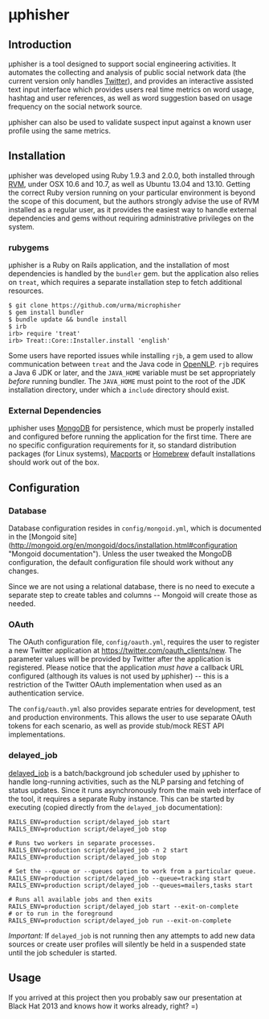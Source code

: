 # &micro;phisher

## Introduction

&micro;phisher is a tool designed to support social engineering activities. It
automates the collecting and analysis of public social network data (the
current version only handles [Twitter](https://www.twitter.com "Twitter")), and
provides an interactive assisted text input interface which provides users
real time metrics on word usage, hashtag and user references, as well as word
suggestion based on usage frequency on the social network source.

&micro;phisher can also be used to validate suspect input against a known user
profile using the same metrics.

## Installation

&micro;phisher was developed using Ruby 1.9.3 and 2.0.0, both installed
through [RVM](https://rvm.io/ "Ruby Version Manager"), under OSX 10.6 and
10.7, as well as Ubuntu 13.04 and 13.10. Getting the correct Ruby version
running on your particular environment is beyond the scope of this document,
but the authors strongly advise the use of RVM installed as a regular user,
as it provides the easiest way to handle external dependencies and gems
without requiring administrative privileges on the system.

### rubygems

&micro;phisher is a Ruby on Rails application, and the installation of most
dependencies is handled by the `bundler` gem. but the application also relies
on `treat`, which requires a separate installation step to fetch additional
resources.

```
$ git clone https://github.com/urma/microphisher
$ gem install bundler
$ bundle update && bundle install
$ irb
irb> require 'treat'
irb> Treat::Core::Installer.install 'english'
```

Some users have reported issues while installing `rjb`, a gem used to allow
communication between `treat` and the Java code in
[OpenNLP](https://opennlp.apache.org/ "OpenNLP"). `rjb` requires a Java 6 JDK
or later, and the `JAVA_HOME` variable must be set appropriately *before*
running bundler. The `JAVA_HOME` must point to the root of the JDK installation
directory, under which a `include` directory should exist.

### External Dependencies

&micro;phisher uses [MongoDB](http://www.mongodb.org/ "MongoDB") for persistence,
which must be properly installed and configured before running the application
for the first time. There are no specific configuration requirements for it,
so standard distribution packages (for Linux systems),
[Macports](https://www.macports.org/ "Macports") or
[Homebrew](http://brew.sh/ "Homebrew") default installations should work out of
the box.

## Configuration

### Database

Database configuration resides in `config/mongoid.yml`, which is documented in
the [Mongoid site]
(http://mongoid.org/en/mongoid/docs/installation.html#configuration
"Mongoid documentation"). Unless the user tweaked the MongoDB configuration,
the default configuration file should work without any changes.

Since we are not using a relational database, there is no need to execute
a separate step to create tables and columns -- Mongoid will create those
as needed.

### OAuth

The OAuth configuration file, `config/oauth.yml`, requires the user to
register a new Twitter application at https://twitter.com/oauth_clients/new.
The parameter values will be provided by Twitter after the application is
registered. Please notice that the application *must have* a callback
URL configured (although its values is not used by &micro;phisher) -- this
is a restriction of the Twitter OAuth implementation when used as an
authentication service.

The `config/oauth.yml` also provides separate entries for development,
test and production environments. This allows the user to use separate
OAuth tokens for each scenario, as well as provide stub/mock REST API
implementations.

### delayed_job

[delayed_job](https://github.com/collectiveidea/delayed_job
"delayed_job") is a batch/background job scheduler used by
&micro;phisher to handle long-running activities, such as the NLP
parsing and fetching of status updates. Since it runs asynchronously
from the main web interface of the tool, it requires a separate
Ruby instance. This can be started by executing (copied directly
from the `delayed_job` documentation):

```
RAILS_ENV=production script/delayed_job start
RAILS_ENV=production script/delayed_job stop

# Runs two workers in separate processes.
RAILS_ENV=production script/delayed_job -n 2 start
RAILS_ENV=production script/delayed_job stop

# Set the --queue or --queues option to work from a particular queue.
RAILS_ENV=production script/delayed_job --queue=tracking start
RAILS_ENV=production script/delayed_job --queues=mailers,tasks start

# Runs all available jobs and then exits
RAILS_ENV=production script/delayed_job start --exit-on-complete
# or to run in the foreground
RAILS_ENV=production script/delayed_job run --exit-on-complete
```

*Important:* If `delayed_job` is not running then any attempts
to add new data sources or create user profiles will silently be
held in a suspended state until the job scheduler is started.

## Usage

If you arrived at this project then you probably saw our presentation at Black Hat 2013 and knows how it works
already, right? =)
